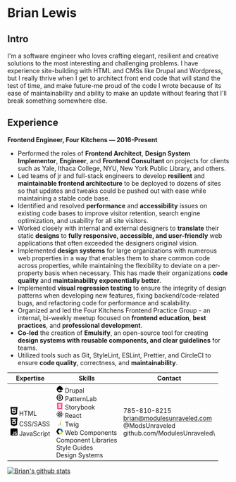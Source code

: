 # Brian Lewis

<!--
**ModulesUnraveled/ModulesUnraveled** is a ✨ _special_ ✨ repository because its `README.md` (this file) appears on your GitHub profile.

Here are some ideas to get you started:

- 🔭 I’m currently working on ...
- 🌱 I’m currently learning ...
- 👯 I’m looking to collaborate on ...
- 🤔 I’m looking for help with ...
- 💬 Ask me about ...
- 📫 How to reach me: ...
- 😄 Pronouns: ...
- ⚡ Fun fact: ...
-->

## Intro

I'm a software engineer who loves crafting elegant, resilient and creative solutions to the most interesting and challenging problems. I have experience site-building with HTML and CMSs like Drupal and Wordpress, but I really thrive when I get to architect front end code that will stand the test of time, and make future-me proud of the code I wrote because of its ease of maintainability and ability to make an update without fearing that I'll break something somewhere else.

## Experience

**Frontend Engineer, Four Kitchens — 2016-Present**

- Performed the roles of **Frontend Architect**, **Design System Implementor**, **Engineer**, and **Frontend Consultant** on projects for clients such as Yale, Ithaca College, NYU, New York Public Library, and others.
- Led teams of jr and full-stack engineers to develop **resilient** and **maintainable frontend architecture** to be deployed to dozens of sites so that updates and tweaks could be pushed out with ease while maintaining a stable code base.
- Identified and resolved **performance** and **accessibility** issues on existing code bases to improve visitor retention, search engine optimization, and usability for all site visitors.
- Worked closely with internal and external designers to **translate** their static **designs** to **fully responsive, accessible, and user-friendly** web applications that often exceeded the designers original vision.
- Implemented **design systems** for large organizations with numerous web properties in a way that enables them to share common code across properties, while maintaining the flexibility to deviate on a per-property basis when necessary. This has made their organizations **code quality** and **maintainability exponentially better**.
- Implemented **visual regression testing** to ensure the integrity of design patterns when developing new features, fixing backend/code-related bugs, and refactoring code for performance and scalability.
- Organized and led the Four Kitchens Frontend Practice Group - an internal, bi-weekly meetup focused on **frontend education**, **best practices**, and **professional development**.
- **Co-led** the creation of **Emulsify**, an open-source tool for creating **design systems with reusable components, and clear guidelines** for teams.
- Utilized tools such as Git, StyleLint, ESLint, Prettier, and CircleCI to ensure **code quality**, correctness, and **maintainability**.

| Expertise                                                                                                                                                                                                                                                                                                                                                                            | Skills                                                                                                                                                                                                                                                                                                                                                                                                                                                                                                                                                                                                                                                                                                                                                                                                                                                                      | Contact                                                                                            |
| ------------------------------------------------------------------------------------------------------------------------------------------------------------------------------------------------------------------------------------------------------------------------------------------------------------------------------------------------------------------------------------ | --------------------------------------------------------------------------------------------------------------------------------------------------------------------------------------------------------------------------------------------------------------------------------------------------------------------------------------------------------------------------------------------------------------------------------------------------------------------------------------------------------------------------------------------------------------------------------------------------------------------------------------------------------------------------------------------------------------------------------------------------------------------------------------------------------------------------------------------------------------------------- | -------------------------------------------------------------------------------------------------- |
| <img src="https://raw.githubusercontent.com/ModulesUnraveled/ModulesUnraveled/main/icons/html5.svg" width="16px"> HTML <br> <img src="https://raw.githubusercontent.com/ModulesUnraveled/ModulesUnraveled/main/icons/css3.svg" width="16px"> CSS/SASS <br> <img src="https://raw.githubusercontent.com/ModulesUnraveled/ModulesUnraveled/main/icons/js.svg" width="16px"> JavaScript | <img src="https://raw.githubusercontent.com/ModulesUnraveled/ModulesUnraveled/main/icons/drupal.svg" width="16px"> Drupal <br> <img src="https://raw.githubusercontent.com/ModulesUnraveled/ModulesUnraveled/main/icons/PatternLab.png" width="16px"> PatternLab <br> <img src="https://raw.githubusercontent.com/ModulesUnraveled/ModulesUnraveled/main/icons/storybook.png" width="16px"> Storybook <br> <img src="https://raw.githubusercontent.com/ModulesUnraveled/ModulesUnraveled/main/icons/react.svg" width="16px"> React <br> <img src="https://raw.githubusercontent.com/ModulesUnraveled/ModulesUnraveled/main/icons/twig.png" width="16px"> Twig <br> <img src="https://raw.githubusercontent.com/ModulesUnraveled/ModulesUnraveled/main/icons/web-components.png" width="16px"> Web Components <br> Component Libraries <br> Style Guides <br> Design Systems | 785-810-8215 <br> brian@modulesunraveled.com <br> @ModsUnraveled <br> github.com/ModulesUnraveled\ |

[![Brian's github stats](https://github-readme-stats.vercel.app/api?username=ModulesUnraveled)](https://github.com/anuraghazra/github-readme-stats)
